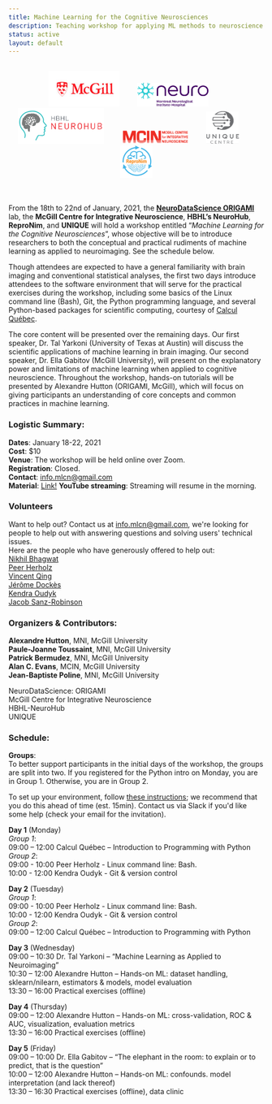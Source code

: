 ```yaml
---
title: Machine Learning for the Cognitive Neurosciences
description: Teaching workshop for applying ML methods to neuroscience
status: active
layout: default
---
```

<br>
<div style="text-align:center">
<img src="/img/logos/mcgill_logo.jpg" width="140" height="70">   
<!-- img src="/img/logos/neuro.png" width="210" height="70" -->  
&nbsp; &nbsp; &nbsp; &nbsp; <img src="/img/logos/neuro.png" width="140" height="47">   
<!-- /div -->
<!-- div style="text-align:center" -->
<!-- img src="/img/logos/hbhl_logo_en_pantone.png" width="210" height="70" -->
&nbsp; &nbsp; &nbsp; &nbsp; <img src="/img/logos/logo-neurohub.png" width="170" height="70">   
&nbsp; &nbsp; &nbsp; &nbsp; <img src="/img/logos/MCIN-logo-V01.png" width="131" height="27">   
&nbsp; &nbsp; &nbsp; &nbsp; <img src="/img/logos/unique-logo.png" width="64" height="64">
&nbsp; &nbsp; &nbsp; &nbsp; <img src="/img/logos/repronim.png" width="64" height="64">
</div>
<br>
<br>

From the 18th to 22nd of January, 2021, the **[NeuroDataScience ORIGAMI](https://neurodatascience.github.io/)** lab, the **McGill Centre for Integrative Neuroscience**, **HBHL’s NeuroHub**, **ReproNim**, and **UNIQUE** will hold a workshop entitled “*Machine Learning for the Cognitive Neurosciences*”, whose objective will be to introduce researchers to both the conceptual and practical rudiments of machine learning as applied to neuroimaging. See the schedule below.  

Though attendees are expected to have a general familiarity with brain imaging and conventional statistical analyses, the first two days introduce attendees to the software environment that will serve for the practical exercises during the workshop, including some basics of the Linux command line (Bash), Git, the Python programming language, and several Python-based packages for scientific computing, courtesy of [Calcul Québec](http://www.calculquebec.ca/).  

The core content will be presented over the remaining days. Our first speaker, Dr. Tal Yarkoni (University of Texas at Austin) will discuss the scientific applications of machine learning in brain imaging. Our second speaker, Dr. Ella Gabitov (McGill University), will present on the explanatory power and limitations of machine learning when applied to cognitive neuroscience. Throughout the workshop, hands-on tutorials will be presented by Alexandre Hutton (ORIGAMI, McGill), which will focus on giving participants an understanding of core concepts and common practices in machine learning.  

### Logistic Summary:
**Dates**: January 18-22, 2021  
**Cost**: $10  
**Venue**: The workshop will be held online over Zoom.  
**Registration**: Closed.  
**Contact**: info.mlcn@gmail.com  
**Material**: [Link!](https://github.com/neurodatascience/mlcn)
**YouTube streaming**: Streaming will resume in the morning.


### Volunteers  
Want to help out? Contact us at info.mlcn@gmail.com, we're looking for people to help out with answering questions and solving users' technical issues.  
Here are the people who have generously offered to help out:  
[﻿Nikhil Bhagwat](https://github.com/nikhil153)  
[Peer Herholz](https://peerherholz.github.io/)  
[Vincent Qing](https://github.com/Vincent-wq)  
[Jérôme Dockès](https://jeromedockes.github.io/)  
[Kendra Oudyk](https://koudyk.github.io/)  
[Jacob Sanz-Robinson](https://jacobsanz97.github.io/)  
  
### Organizers & Contributors:  
**Alexandre Hutton**, MNI, McGill University  
**Paule-Joanne Toussaint**, MNI, McGill University  
**Patrick Bermudez**, MNI, McGill University  
**Alan C. Evans**, MCIN, McGill University  
**Jean-Baptiste Poline**, MNI, McGill University  
  
NeuroDataScience: ORIGAMI  
McGill Centre for Integrative Neuroscience  
HBHL-NeuroHub   
UNIQUE

### Schedule:  
**Groups**:  
To better support participants in the initial days of the workshop, the groups are split into two. If you registered for the Python intro on Monday, you are in Group 1. Otherwise, you are in Group 2.  
  
To set up your environment, follow [these instructions](https://docs.google.com/document/d/1NT2Zb_WuIjpxq2Zw5kZSgE-g88JeRQi4UmYVFIJgO-M/edit?usp=sharing); we recommend that you do this ahead of time (est. 15min). Contact us via Slack if you'd like some help (check your email for the invitation).

**Day 1** (Monday)  
_Group 1_:  
09:00 – 12:00 Calcul Québec – Introduction to Programming with Python  
_Group 2_:  
09:00 - 10:00 Peer Herholz - Linux command line: Bash.  
10:00 - 12:00 Kendra Oudyk - Git & version control  
  
**Day 2** (Tuesday)  
_Group 1_:  
09:00 - 10:00 Peer Herholz - Linux command line: Bash.  
10:00 - 12:00 Kendra Oudyk - Git & version control  
_Group 2_:  
09:00 – 12:00 Calcul Québec – Introduction to Programming with Python  
  
**Day 3** (Wednesday)  
09:00 – 10:30 Dr. Tal Yarkoni – “Machine Learning as Applied to Neuroimaging”  
10:30 – 12:00 Alexandre Hutton – Hands-on ML: dataset handling, sklearn/nilearn, estimators & models, model evaluation  
13:30 – 16:00 Practical exercises (offline)  
  
**Day 4** (Thursday)  
09:00 – 12:00 Alexandre Hutton – Hands-on ML: cross-validation,  ROC & AUC, visualization, evaluation metrics  
13:30 – 16:00 Practical exercises (offline)  
  
**Day 5** (Friday)  
09:00 – 10:00 Dr. Ella Gabitov – “The elephant in the room: to explain or to predict, that is the question”  
10:00 – 12:00 Alexandre Hutton – Hands-on ML: confounds. model interpretation (and lack thereof)  
13:30 – 16:30 Practical exercises (offline), data clinic  

